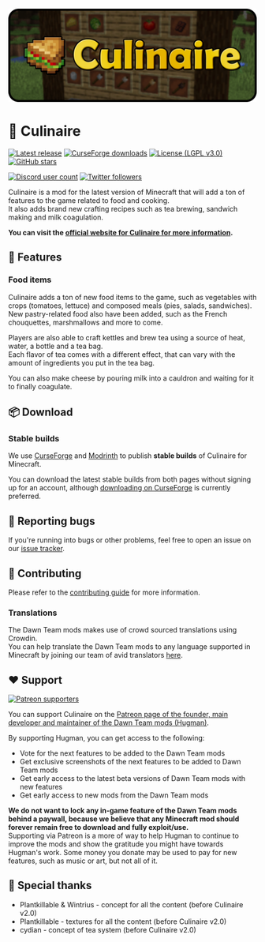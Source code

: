 [![Culinaire](https://raw.githubusercontent.com/DawnTeamMC/DawnTeamMC/master/culinaire/header.png)](https://dawnteammc.github.io/culinaire)

# 🥪 Culinaire
[![Latest release](https://img.shields.io/github/release/DawnTeamMC/Culinaire.svg)](https://github.com/DawnTeamMC/Culinaire/releases/latest)
[![CurseForge downloads](http://cf.way2muchnoise.eu/full_culinaire_downloads.svg)](https://www.curseforge.com/minecraft/mc-mods/culinaire)
[![License (LGPL v3.0)](https://img.shields.io/badge/code%20license-LGPL%20v3.0-green.svg?style=flat-square)](https://www.gnu.org/licenses/lgpl-3.0.en.html)
[![GitHub stars](https://img.shields.io/github/stars/DawnTeamMC/Culinaire.svg?style=flat-square)]()

[![Discord user count](https://img.shields.io/discord/504608980799062036.svg?logoColor=FFFFFF&logo=discord&color=7289DA&style=flat-square)](https://discord.gg/8ksTVJu)
[![Twitter followers](https://img.shields.io/twitter/follow/DawnTeamMC.svg?logo=twitter&label=twitter&style=flat-square)](https://twitter.com/DawnTeamMC)

Culinaire is a mod for the latest version of Minecraft that will add a ton of features to the game related to food and cooking.  
It also adds brand new crafting recipes such as tea brewing, sandwich making and milk coagulation.

**You can visit the [official website for Culinaire for more information](https://dawnteammc.github.io/culinaire).**

## 👾 Features
### Food items
Culinaire adds a ton of new food items to the game, such as vegetables with crops (tomatoes, lettuce) and composed meals (pies, salads, sandwiches).  
New pastry-related food also have been added, such as the French chouquettes, marshmallows and more to come.

Players are also able to craft kettles and brew tea using a source of heat, water, a bottle and a tea bag.  
Each flavor of tea comes with a different effect, that can vary with the amount of ingredients you put in the tea bag.

You can also make cheese by pouring milk into a cauldron and waiting for it to finally coagulate.

## 📦 Download
### Stable builds
We use [CurseForge](https://www.curseforge.com/minecraft/mc-mods/culinaire) and [Modrinth](https://modrinth.com/mod/culinaire) to publish **stable builds** of Culinaire for Minecraft.

You can download the latest stable builds from both pages without signing up for an account, although [downloading on CurseForge](https://www.curseforge.com/minecraft/mc-mods/culinaire) is currently preferred.

## 🐛 Reporting bugs
If you're running into bugs or other problems, feel free to open an issue on our [issue tracker](https://github.com/DawnTeamMC/Culinaire/issues).

## 🔧 Contributing
Please refer to the [contributing guide](https://github.com/DawnTeamMC/Culinaire/blob/master/CONTRIBUTING.md) for more information.

### Translations
The Dawn Team mods makes use of crowd sourced translations using Crowdin.  
You can help translate the Dawn Team mods to any language supported in Minecraft by joining our team of avid translators [here](https://crowdin.com/project/dawnteam).

## ❤️ Support
[![Patreon supporters](https://img.shields.io/endpoint.svg?url=https%3A%2F%2Fshieldsio-patreon.vercel.app%2Fapi%3Fusername%3DHugman%26type%3Dpatrons&style=flat-square)](https://patreon.com/Hugman)

You can support Culinaire on the [Patreon page of the founder, main developer and maintainer of the Dawn Team mods (Hugman)](https://patreon.com/Hugman).

By supporting Hugman, you can get access to the following:

- Vote for the next features to be added to the Dawn Team mods
- Get exclusive screenshots of the next features to be added to Dawn Team mods
- Get early access to the latest beta versions of Dawn Team mods with new features
- Get early access to new mods from the Dawn Team mods

**We do not want to lock any in-game feature of the Dawn Team mods behind a paywall, because we believe that any Minecraft mod should forever remain free to download and fully exploit/use.**  
Supporting via Patreon is a more of way to help Hugman to continue to improve the mods and show the gratitude you might have towards Hugman's work.
Some money you donate may be used to pay for new features, such as music or art, but not all of it.

## 🌟 Special thanks
- Plantkillable & Wintrius - concept for all the content (before Culinaire v2.0)
- Plantkillable - textures for all the content (before Culinaire v2.0)
- cydian - concept of tea system (before Culinaire v2.0)
